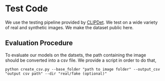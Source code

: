 # Test Code

We use the testing pipeline provided by [CLIPDet](https://github.com/grip-unina/ClipBased-SyntheticImageDetection). We test on a wide variety of real and synthetic images. We make the dataset public here. 

## Evaluation Procedure 

To evaluate our models on the datsets, the path containing the image should be converted into a csv file. We provide a script in order to do that,

```
python create_csv.py --base_folder "path to image folder" --output_csv "output csv path" --dir "real/fake (optional)"
```


